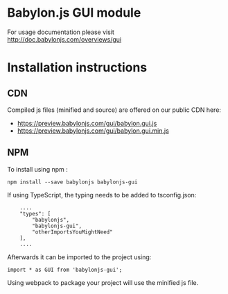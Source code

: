 Babylon.js GUI module
=====================

For usage documentation please visit http://doc.babylonjs.com/overviews/gui

# Installation instructions

## CDN

Compiled js files (minified and source) are offered on our public CDN here:

* https://preview.babylonjs.com/gui/babylon.gui.js
* https://preview.babylonjs.com/gui/babylon.gui.min.js

## NPM

To install using npm :

```
npm install --save babylonjs babylonjs-gui
```

If using TypeScript, the typing needs to be added to tsconfig.json:

```
    ....
    "types": [
        "babylonjs",
        "babylonjs-gui",
        "otherImportsYouMightNeed"
    ],
    ....
```

Afterwards it can be imported to the project using:

```
import * as GUI from 'babylonjs-gui';
```

Using webpack to package your project will use the minified js file.
